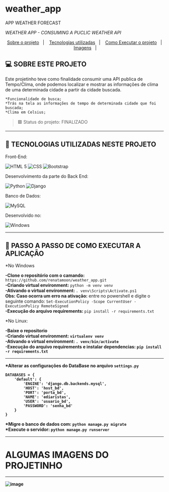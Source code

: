 # weather_app

APP WEATHER FORECAST

<i>WEATHER APP - CONSUMING A PUCLIC WEATHER API</i>

<p align="center">
  <a href="#projeto">Sobre o projeto</a>&nbsp;&nbsp;&nbsp;|&nbsp;&nbsp;&nbsp;
  <a href="#tecnologias">Tecnologias utilizadas</a>&nbsp;&nbsp;&nbsp;|&nbsp;&nbsp;&nbsp;
  <a href="#instalacao">Como Executar o projeto</a>&nbsp;&nbsp;&nbsp;|&nbsp;&nbsp;&nbsp; 
  <a href="#imagens">Imagens</a>&nbsp;&nbsp;&nbsp;|&nbsp;&nbsp;&nbsp; 
 
</p>

## <a id="projeto"> 💻 SOBRE ESTE PROJETO </a>

Este projetinho teve como finalidade consumir uma API publica de Tempo/Clima, onde podemos localizar
e mostrar as informações de clima de uma determinada cidade a partir da cidade buscada.
  
    *Funcionalidade de busca;
    *Trás na tela as informações de tempo de determinada cidade que foi buscada;
    *Clima em Celsius;

> 🟩 Status do projeto: FINALIZADO <br>

<hr>
  
  ## <a id="tecnologias"> 🧪 TECNOLOGIAS UTILIZADAS NESTE PROJETO </a>

Front-End:

![HTML 5](https://img.shields.io/badge/HTML5-E34F26?style=for-the-badge&logo=html5&logoColor=white)
![CSS](https://img.shields.io/badge/CSS3-1572B6?style=for-the-badge&logo=css3&logoColor=white)
![Bootstrap](https://img.shields.io/badge/Bootstrap-563D7C?style=for-the-badge&logo=bootstrap&logoColor=white)

Desenvolvimento da parte do Back End:

![Python](https://img.shields.io/badge/Python-3776AB?style=for-the-badge&logo=python&logoColor=white)
![Django](https://img.shields.io/badge/Django-092E20?style=for-the-badge&logo=django&logoColor=green)

Banco de Dados:

![MySQL](https://img.shields.io/badge/MySQL-00000F?style=for-the-badge&logo=mysql&logoColor=white)

Desenvolvido no:

![Windows](https://img.shields.io/badge/Windows-0078D6?style=for-the-badge&logo=windows&logoColor=white)

<hr>

## <a id="instalacao"> 🔴 PASSO A PASSO DE COMO EXECUTAR A APLICAÇÃO </a> 

*No Windows

<b>-Clone o repositório com o camando:</b> `https://github.com/renatamoon/weather_app.git` <br>
<b>-Criando virtual environment:</b> `python -m venv venv`<br>
<b>-Ativando o virtual environment: </b>`. venv\Scripts\Activate.ps1`<br>
<b>Obs: Caso ocorra um erro na ativação:</b> entre no powershell e digite o seguinte comando: `Set-ExecutionPolicy -Scope CurrentUser -ExecutionPolicy RemoteSigned`<br>
<b>-Execução do arquivo requirements: </b>`pip install -r requirements.txt`<br>

*No Linux:

<b>-Baixe o repositorio<br>
<b>-Criando virtual environment:</b> `virtualenv venv`<br>
<b>-Ativando o virtual environment:</b> `. venv/bin/activate`<br>
<b>-Execução do arquivo requirements e instalar dependencias:</b> `pip install -r requirements.txt`<br>
  
 <hr> 
  
*Alterar as configurações do DataBase no arquivo <b>`settings.py`</b> <br>

```
DATABASES = {
    'default': {
        'ENGINE': 'django.db.backends.mysql',
        'HOST': 'host_bd',
        'PORT': 'porta_bd',
        'NAME': 'ediaristas',
        'USER': 'usuario_bd',
        'PASSWORD': 'senha_bd'    
    }
}
```

 *Migre o banco de dados com: `python manage.py migrate` <br>
 *Execute o servidor: `python manage.py runserver` <br>
  
------

# <a id="imagens">ALGUMAS IMAGENS DO PROJETINHO</a> 
  
------

![image](https://user-images.githubusercontent.com/87100340/139772363-3b9a9538-8dcb-470a-963a-de4f63e08492.png)

